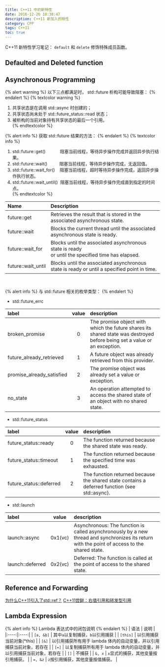 ```yaml
---
title: C++11 中的新特性
date: 2016-12-26 18:38:47
description: C++11 新加入的特性
category: CPP
tags: C++11
toc: true
---
```


C++11 新特性学习笔记：
`default` 和 `delete` 修饰特殊成员函数。
<!-- More -->

## Defaulted and Deleted function

## Asynchronous Programming

{% alert warning %}
以下三点都满足时， std::future 析构可能导致阻塞：
{% endalert %}
{% textcolor warning %}
1. 共享状态是在调用 std::async 时创建的；<br>
2. 共享状态尚未处于 std::future_status::read 状态；<br>
3. 被析构的当前对象持有共享状态的最后一个引用。<br>
{% endtextcolor %}

{% alert info %}
获取 std::future 结果的方法：
{% endalert %}
{% textcolor info %}
1. std::future::get()&nbsp;&nbsp;&nbsp;&nbsp;&nbsp;&nbsp;&nbsp;&nbsp;&nbsp;&nbsp;&nbsp;&nbsp;阻塞当前线程，等待异步操作完成并返回异步执行结果。<br>
2. std::future::wait()&nbsp;&nbsp;&nbsp;&nbsp;&nbsp;&nbsp;&nbsp;&nbsp;&nbsp;&nbsp;阻塞当前线程，等待异步操作完成，无返回值。<br>
3. std::future::wait_for()&nbsp;&nbsp;&nbsp;&nbsp;阻塞当前线程，超时等待异步操作完成，返回异步操作执行状态。<br>
4. std::future::wait_until()&nbsp;&nbsp;阻塞当前线程，等待异步操作完成直到指定的时间点。<br>
{% endtextcolor %}

|Name|Description|
|:--|:---|
| future::get | Retrieves the result that is stored in the associated asynchronous state. |
| future::wait | Blocks the current thread until the associated asynchronous state is ready. |
| future::wait_for | Blocks until the associated asynchronous state is ready <br>or until the specified time has elapsed. |
| future::wait_until | Blocks until the associated asynchronous state is ready or until a specified point in time. |
<br>

{% alert info %}
与 std::future 相关的枚举类型：
{% endalert %}

* std::future_errc

| label | value | description |
| :---- | :---: | :---------- |
| broken_promise | 0 | The promise object with which the future shares its shared state was destroyed before being set a value or an exception. |
| future_already_retrieved | 1 | A future object was already retrieved from this provider. |
| promise_already_satisfied |2 | The promise object was already set a value or exception. |
| no_state | 3 | An operation attempted to access the shared state of an object with no shared state. |

* std::future_status

| label | value | description |
| :---- | :---: | :---------- |
| future_status::ready | 0 | The function returned because the shared state was ready. |
| future_status::timeout | 1 | The function returned because the specified time was exhausted. |
| future_status::deferred | 2 | The function returned because the shared state contains a deferred function (see std::async). |


* std::launch

| label | value | description |
| :---- | :---: | :---------- |
| launch::async | 0x1(vc) | Asynchronous: The function is called asynchronously by a new thread and synchronizes its return with the point of access to the shared state. |
| launch::deferred | 0x2(vc) | Deferred: The function is called at the point of access to the shared state. |

## Reference and Forwarding
[为什么C++11引入了std::ref？](http://www.cnblogs.com/jiayayao/p/6527713.html)
[C++11尝鲜：右值引用和转发型引用](http://blog.csdn.net/zwvista/article/details/12306283)

## Lambda Expression

{% alert info %}
Lambda 表达式中的闭包说明
{% endalert %}
| 语法 | 说明 |
|:----:|:----:|
| `[a, &b]` | 其中`a`以复制捕获，`b`以引用捕获 |
| `[this]` | 以引用捕获当前对象(\*this) |
| `[&]` | 以引用捕获所有用于 lambda 体内的自动变量，并以引用捕获当前对象，若存在 |
| `[=]` | 以复制捕获所有用于 lambda 体内的自动变量，并以引用捕获当前对象，若存在 |
| `[]` | 不捕获 |
| `&, x` | `x`显式的捕获，其他变量按引用捕获。 |
| `=, &z` | `z`按引用捕获，其他变量按值捕获。 |

